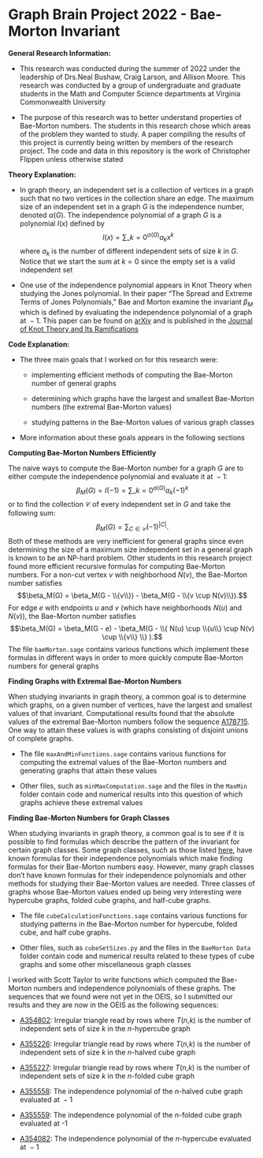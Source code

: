 # Graph Brain Project 2022 - Bae-Morton Invariant

**General Research Information:**

-   This research was conducted during the summer of 2022 under the
    leadership of Drs.Neal Bushaw, Craig Larson, and Allison Moore. This
    research was conducted by a group of undergraduate and graduate
    students in the Math and Computer Science departments at Virginia
    Commonwealth University

-   The purpose of this research was to better understand properties of
    Bae-Morton numbers. The students in this research chose which areas
    of the problem they wanted to study. A paper compiling the results
    of this project is currently being written by members of the
    research project. The code and data in this repository is the work
    of Christopher Flippen unless otherwise stated

**Theory Explanation:**

-   In graph theory, an independent set is a collection of vertices in a
    graph such that no two vertices in the collection share an edge. The
    maximum size of an independent set in a graph *G* is the
    independence number, denoted *α*(*G*). The independence polynomial
    of a graph *G* is a polynomial *I*(*x*) defined by
    $$I(x) = \sum\_{k=0}^{\alpha(G)} a_k x^k$$
    where *a*<sub>*k*</sub> is the number of different independent sets
    of size *k* in *G*. Notice that we start the sum at *k* = 0 since
    the empty set is a valid independent set

-   One use of the independence polynomial appears in Knot Theory when
    studying the Jones polynomial. In their paper “The Spread and
    Extreme Terms of Jones Polynomials," Bae and Morton examine the
    invariant *β*<sub>*M*</sub> which is defined by evaluating the
    independence polynomial of a graph at  − 1. This paper can be found
    on [arXiv](https://arxiv.org/abs/math/0012089) and is published in
    the [Journal of Knot Theory and Its
    Ramifications](https://www.worldscientific.com/doi/10.1142/S0218216503002512)

**Code Explanation:**

-   The three main goals that I worked on for this research were:

    -   implementing efficient methods of computing the Bae-Morton
        number of general graphs

    -   determining which graphs have the largest and smallest
        Bae-Morton numbers (the extremal Bae-Morton values)

    -   studying patterns in the Bae-Morton values of various graph
        classes

-   More information about these goals appears in the following sections

**Computing Bae-Morton Numbers Efficiently**

The naive ways to compute the Bae-Morton number for a graph *G* are to
either compute the independence polynomial and evaluate it at  − 1:
$$\beta_M(G) = I(-1) = \sum\_{k=0}^{\alpha(G)} a_k(-1)^k$$
or to find the collection $\mathcal{C}$ of every independent set in *G* and take the
following sum:
$$\beta_M(G) = \sum_{C \in \mathcal{C}}(-1)^{|C|}.$$
Both of these methods are very inefficient for general graphs since even
determining the size of a maximum size independent set in a general
graph is known to be an NP-hard problem. Other students in this research
project found more efficient recursive formulas for computing Bae-Morton
numbers. For a non-cut vertex *v* with neighborhood *N*(*v*), the
Bae-Morton number satisfies
$$\beta_M(G) = \beta_M(G - \\{v\\}) - \beta_M(G - \\{v \cup N(v)\\}).$$
For edge *e* with endpoints *u* and *v* (which have neighborhoods
*N*(*u*) and *N*(*v*)), the Bae-Morton number satisfies
$$\beta_M(G) = \beta_M(G - e) - \beta_M(G - \\{ N(u) \cup \\{u\\} \cup N(v) \cup \\{v\\} \\} ).$$
The file `baeMorton.sage` contains various functions which implement
these formulas in different ways in order to more quickly compute
Bae-Morton numbers for general graphs

**Finding Graphs with Extremal Bae-Morton Numbers**

When studying invariants in graph theory, a common goal is to determine
which graphs, on a given number of vertices, have the largest and
smallest values of that invariant. Computational results found that the
absolute values of the extremal Bae-Morton numbers follow the sequence
[A178715](https://oeis.org/A178715). One way to attain these values is
with graphs consisting of disjoint unions of complete graphs.

-   The file `maxAndMinFunctions.sage` contains various functions for
    computing the extremal values of the Bae-Morton numbers and
    generating graphs that attain these values

-   Other files, such as `minMaxComputation.sage` and the files in the
    `MaxMin` folder contain code and numerical results into this
    question of which graphs achieve these extremal values

**Finding Bae-Morton Numbers for Graph Classes**

When studying invariants in graph theory, a common goal is to see if it
is possible to find formulas which describe the pattern of the invariant
for certain graph classes. Some graph classes, such as those listed
[here](https://mathworld.wolfram.com/IndependencePolynomial.html), have
known formulas for their independence polynomials which make finding
formulas for their Bae-Morton numbers easy. However, many graph classes
don’t have known formulas for their independence polynomials and other
methods for studying their Bae-Morton values are needed. Three classes
of graphs whose Bae-Morton values ended up being very interesting were
hypercube graphs, folded cube graphs, and half-cube graphs.

-   The file `cubeCalculationFunctions.sage` contains various functions
    for studying patterns in the Bae-Morton number for hypercube, folded
    cube, and half cube graphs.

-   Other files, such as `cubeSetSizes.py` and the files in the
    `BaeMorton Data` folder contain code and numerical results related
    to these types of cube graphs and some other miscellaneous graph
    classes

I worked with Scott Taylor to write functions which computed the
Bae-Morton numbers and independence polynomials of these graphs. The
sequences that we found were not yet in the OEIS, so I submitted our
results and they are now in the OEIS as the following sequences:

-   [A354802](https://oeis.org/A354802): Irregular triangle read by rows
    where *T*(*n*,*k*) is the number of independent sets of size *k* in
    the *n*-hypercube graph

-   [A355226](https://oeis.org/A355226): Irregular triangle read by rows
    where *T*(*n*,*k*) is the number of independent sets of size *k* in
    the *n*-halved cube graph

-   [A355227](https://oeis.org/A355227): Irregular triangle read by rows
    where *T*(*n*,*k*) is the number of independent sets of size *k* in
    the *n*-folded cube graph

-   [A355558](https://oeis.org/A355558): The independence polynomial of
    the *n*-halved cube graph evaluated at  − 1

-   [A355559](https://oeis.org/A355559): The independence polynomial of
    the *n*-folded cube graph evaluated at -1

-   [A354082](https://oeis.org/A354082): The independence polynomial of
    the *n*-hypercube evaluated at  − 1
